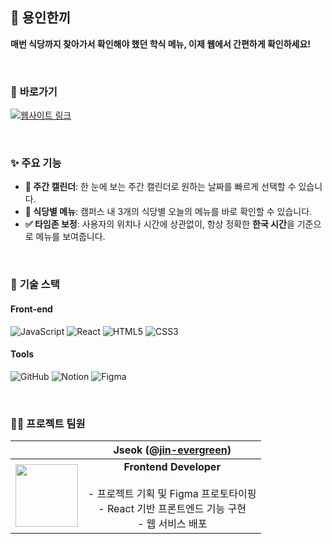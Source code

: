 ## 🏫 용인한끼

**매번 식당까지 찾아가서 확인해야 했던 학식 메뉴, 이제 웹에서 간편하게 확인하세요!**

<br />

### 🚀 **바로가기**

[![웹사이트 링크](https://img.shields.io/badge/Website-yhankki.kr-5DADE2?style=for-the-badge)](https://yhankki.kr)

<br />

### ✨ **주요 기능**

- **📅 주간 캘린더**: 한 눈에 보는 주간 캘린더로 원하는 날짜를 빠르게 선택할 수 있습니다.
- **🍚 식당별 메뉴**: 캠퍼스 내 3개의 식당별 오늘의 메뉴를 바로 확인할 수 있습니다.
- **✅ 타임존 보정**: 사용자의 위치나 시간에 상관없이, 항상 정확한 **한국 시간**을 기준으로 메뉴를 보여줍니다.

<br />

### 🔧 **기술 스택**

#### Front-end

![JavaScript](https://img.shields.io/badge/JavaScript-F7DF1E?style=for-the-badge&logo=javascript&logoColor=black)
![React](https://img.shields.io/badge/React-61DAFB?style=for-the-badge&logo=react&logoColor=black)
![HTML5](https://img.shields.io/badge/HTML5-E34F26?style=for-the-badge&logo=html5&logoColor=white)
![CSS3](https://img.shields.io/badge/CSS3-1572B6?style=for-the-badge&logo=css3&logoColor=white)

#### Tools

![GitHub](https://img.shields.io/badge/GitHub-181717?style=for-the-badge&logo=github&logoColor=white)
![Notion](https://img.shields.io/badge/Notion-000000?style=for-the-badge&logo=notion&logoColor=white)
![Figma](https://img.shields.io/badge/Figma-F24E1E?style=for-the-badge&logo=figma&logoColor=white)

<br />

### 🧑‍💻 **프로젝트 팀원**

|                                                                       |                                         Jseok ([@jin-evergreen](https://github.com/jin-evergreen))                                         |
| :-------------------------------------------------------------------: | :----------------------------------------------------------------------------------------------------------------------------------------: |
| <img src="https://github.com/jin-evergreen.png?size=100" width="100"> | **Frontend Developer** <br /><br /> - 프로젝트 기획 및 Figma 프로토타이핑 <br /> - React 기반 프론트엔드 기능 구현 <br /> - 웹 서비스 배포 |
